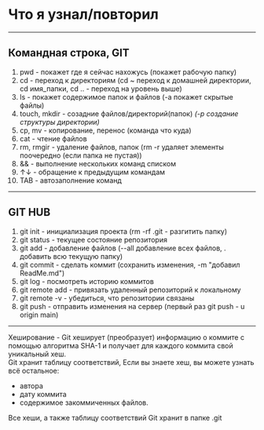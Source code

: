 # Что я узнал/повторил


---


## Командная строка, **GIT**
1. pwd - покажет где я сейчас нахожусь (покажет рабочую папку)
2. cd - переход к директориям (cd ~ переход к домашней директории, cd имя_папки, cd .. - переход на уровень выше)
3. ls - покажет содержимое папок и файлов (-a покажет скрытые файлы)
4. touch, mkdir - созадние файлов/директорий(папок) *(-p создание структуры директории)*
5. cp, mv - копирование, перенос (команда что куда)
6. cat - чтение файлов
7. rm, rmgir - удаление файлов, папок (rm -r удаляет элементы поочередно (если папка не пустая))
8. && - выполнение нескольких команд списком
9. ↑↓ - обращение к предыдущим командам
10. TAB - автозаполнение команд


---


## **GIT HUB**
1. git init - инициализация проекта (rm -rf .git - разгитить папку)
2. git status - текущее состояние репозитория
3. git add - добавление файлов (--all добавление всех файлов, . добавить всю текущую папку)
4. git commit - сделать коммит (сохранить изменения, -m "добавил ReadMe.md")
5. git log - посмотреть историю коммитов
6. git remote add - привязать удаленный репозиторий к локальному
7. git remote -v - убедиться, что репозитории связаны
8. git push - отправить изменения на сервер (первый раз git push - u origin main)


---


Хеширование - Git хеширует (преобразует) информацию о коммите с помощью алгоритма SHA-1 
и получает для каждого коммита свой уникальный хеш.  
Git хранит таблицу соответствий, Если вы знаете хеш, вы можете узнать всё остальное: 
* автора 
* дату коммита 
* содержимое закоммиченных файлов.

Все хеши, а также таблицу соответствий Git хранит в папке .git